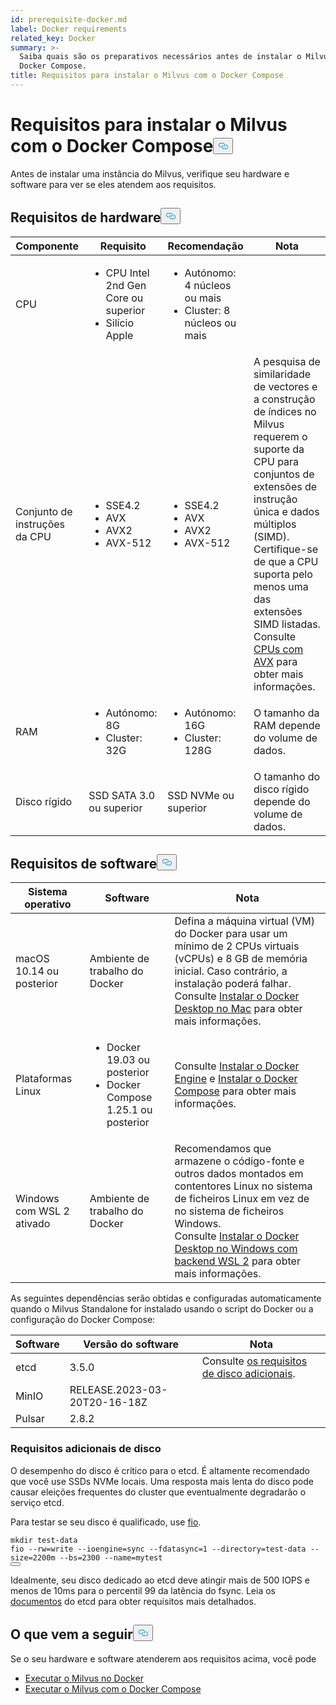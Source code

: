 ```yaml
---
id: prerequisite-docker.md
label: Docker requirements
related_key: Docker
summary: >-
  Saiba quais são os preparativos necessários antes de instalar o Milvus com o
  Docker Compose.
title: Requisitos para instalar o Milvus com o Docker Compose
---
```


<h1 id="Requirements-for-Installing-Milvus-with-Docker-Compose" class="common-anchor-header">Requisitos para instalar o Milvus com o Docker Compose<button data-href="#Requirements-for-Installing-Milvus-with-Docker-Compose" class="anchor-icon" translate="no">
      <svg translate="no"
        aria-hidden="true"
        focusable="false"
        height="20"
        version="1.1"
        viewBox="0 0 16 16"
        width="16"
      >
        <path
          fill="#0092E4"
          fill-rule="evenodd"
          d="M4 9h1v1H4c-1.5 0-3-1.69-3-3.5S2.55 3 4 3h4c1.45 0 3 1.69 3 3.5 0 1.41-.91 2.72-2 3.25V8.59c.58-.45 1-1.27 1-2.09C10 5.22 8.98 4 8 4H4c-.98 0-2 1.22-2 2.5S3 9 4 9zm9-3h-1v1h1c1 0 2 1.22 2 2.5S13.98 12 13 12H9c-.98 0-2-1.22-2-2.5 0-.83.42-1.64 1-2.09V6.25c-1.09.53-2 1.84-2 3.25C6 11.31 7.55 13 9 13h4c1.45 0 3-1.69 3-3.5S14.5 6 13 6z"
        ></path>
      </svg>
    </button></h1><p>Antes de instalar uma instância do Milvus, verifique seu hardware e software para ver se eles atendem aos requisitos.</p>
<h2 id="Hardware-requirements" class="common-anchor-header">Requisitos de hardware<button data-href="#Hardware-requirements" class="anchor-icon" translate="no">
      <svg translate="no"
        aria-hidden="true"
        focusable="false"
        height="20"
        version="1.1"
        viewBox="0 0 16 16"
        width="16"
      >
        <path
          fill="#0092E4"
          fill-rule="evenodd"
          d="M4 9h1v1H4c-1.5 0-3-1.69-3-3.5S2.55 3 4 3h4c1.45 0 3 1.69 3 3.5 0 1.41-.91 2.72-2 3.25V8.59c.58-.45 1-1.27 1-2.09C10 5.22 8.98 4 8 4H4c-.98 0-2 1.22-2 2.5S3 9 4 9zm9-3h-1v1h1c1 0 2 1.22 2 2.5S13.98 12 13 12H9c-.98 0-2-1.22-2-2.5 0-.83.42-1.64 1-2.09V6.25c-1.09.53-2 1.84-2 3.25C6 11.31 7.55 13 9 13h4c1.45 0 3-1.69 3-3.5S14.5 6 13 6z"
        ></path>
      </svg>
    </button></h2><table>
<thead>
<tr><th>Componente</th><th>Requisito</th><th>Recomendação</th><th>Nota</th></tr>
</thead>
<tbody>
<tr><td>CPU</td><td><ul><li>CPU Intel 2nd Gen Core ou superior</li><li>Silício Apple</li></ul></td><td><ul><li>Autónomo: 4 núcleos ou mais</li><li>Cluster: 8 núcleos ou mais</li></ul></td><td></td></tr>
<tr><td>Conjunto de instruções da CPU</td><td><ul><li>SSE4.2</li><li>AVX</li><li>AVX2</li><li>AVX-512</li></ul></td><td><ul><li>SSE4.2</li><li>AVX</li><li>AVX2</li><li>AVX-512</li></ul></td><td>A pesquisa de similaridade de vectores e a construção de índices no Milvus requerem o suporte da CPU para conjuntos de extensões de instrução única e dados múltiplos (SIMD). Certifique-se de que a CPU suporta pelo menos uma das extensões SIMD listadas. Consulte <a href="https://en.wikipedia.org/wiki/Advanced_Vector_Extensions#CPUs_with_AVX">CPUs com AVX</a> para obter mais informações.</td></tr>
<tr><td>RAM</td><td><ul><li>Autónomo: 8G</li><li>Cluster: 32G</li></ul></td><td><ul><li>Autónomo: 16G</li><li>Cluster: 128G</li></ul></td><td>O tamanho da RAM depende do volume de dados.</td></tr>
<tr><td>Disco rígido</td><td>SSD SATA 3.0 ou superior</td><td>SSD NVMe ou superior</td><td>O tamanho do disco rígido depende do volume de dados.</td></tr>
</tbody>
</table>
<h2 id="Software-requirements" class="common-anchor-header">Requisitos de software<button data-href="#Software-requirements" class="anchor-icon" translate="no">
      <svg translate="no"
        aria-hidden="true"
        focusable="false"
        height="20"
        version="1.1"
        viewBox="0 0 16 16"
        width="16"
      >
        <path
          fill="#0092E4"
          fill-rule="evenodd"
          d="M4 9h1v1H4c-1.5 0-3-1.69-3-3.5S2.55 3 4 3h4c1.45 0 3 1.69 3 3.5 0 1.41-.91 2.72-2 3.25V8.59c.58-.45 1-1.27 1-2.09C10 5.22 8.98 4 8 4H4c-.98 0-2 1.22-2 2.5S3 9 4 9zm9-3h-1v1h1c1 0 2 1.22 2 2.5S13.98 12 13 12H9c-.98 0-2-1.22-2-2.5 0-.83.42-1.64 1-2.09V6.25c-1.09.53-2 1.84-2 3.25C6 11.31 7.55 13 9 13h4c1.45 0 3-1.69 3-3.5S14.5 6 13 6z"
        ></path>
      </svg>
    </button></h2><table>
<thead>
<tr><th>Sistema operativo</th><th>Software</th><th>Nota</th></tr>
</thead>
<tbody>
<tr><td>macOS 10.14 ou posterior</td><td>Ambiente de trabalho do Docker</td><td>Defina a máquina virtual (VM) do Docker para usar um mínimo de 2 CPUs virtuais (vCPUs) e 8 GB de memória inicial. Caso contrário, a instalação poderá falhar. <br/>Consulte <a href="https://docs.docker.com/desktop/mac/install/">Instalar o Docker Desktop no Mac</a> para obter mais informações.</td></tr>
<tr><td>Plataformas Linux</td><td><ul><li>Docker 19.03 ou posterior</li><li>Docker Compose 1.25.1 ou posterior</li></ul></td><td>Consulte <a href="https://docs.docker.com/engine/install/">Instalar o Docker Engine</a> e <a href="https://docs.docker.com/compose/install/">Instalar o Docker Compose</a> para obter mais informações.</td></tr>
<tr><td>Windows com WSL 2 ativado</td><td>Ambiente de trabalho do Docker</td><td>Recomendamos que armazene o código-fonte e outros dados montados em contentores Linux no sistema de ficheiros Linux em vez de no sistema de ficheiros Windows.<br/>Consulte <a href="https://docs.docker.com/desktop/windows/install/#wsl-2-backend">Instalar o Docker Desktop no Windows com backend WSL 2</a> para obter mais informações.</td></tr>
</tbody>
</table>
<p>As seguintes dependências serão obtidas e configuradas automaticamente quando o Milvus Standalone for instalado usando o script do Docker ou a configuração do Docker Compose:</p>
<table>
<thead>
<tr><th>Software</th><th>Versão do software</th><th>Nota</th></tr>
</thead>
<tbody>
<tr><td>etcd</td><td>3.5.0</td><td>Consulte <a href="#Additional-disk-requirements">os requisitos de disco adicionais</a>.</td></tr>
<tr><td>MinIO</td><td>RELEASE.2023-03-20T20-16-18Z</td><td></td></tr>
<tr><td>Pulsar</td><td>2.8.2</td><td></td></tr>
</tbody>
</table>
<h3 id="Additional-disk-requirements" class="common-anchor-header">Requisitos adicionais de disco</h3><p>O desempenho do disco é crítico para o etcd. É altamente recomendado que você use SSDs NVMe locais. Uma resposta mais lenta do disco pode causar eleições frequentes do cluster que eventualmente degradarão o serviço etcd.</p>
<p>Para testar se seu disco é qualificado, use <a href="https://github.com/axboe/fio">fio</a>.</p>
<pre><code translate="no" class="language-bash"><span class="hljs-built_in">mkdir</span> test-data
fio --rw=write --ioengine=<span class="hljs-built_in">sync</span> --fdatasync=1 --directory=test-data --size=2200m --bs=2300 --name=mytest
<button class="copy-code-btn"></button></code></pre>
<p>Idealmente, seu disco dedicado ao etcd deve atingir mais de 500 IOPS e menos de 10ms para o percentil 99 da latência do fsync. Leia os <a href="https://etcd.io/docs/v3.5/op-guide/hardware/#disks">documentos</a> do etcd para obter requisitos mais detalhados.</p>
<h2 id="Whats-next" class="common-anchor-header">O que vem a seguir<button data-href="#Whats-next" class="anchor-icon" translate="no">
      <svg translate="no"
        aria-hidden="true"
        focusable="false"
        height="20"
        version="1.1"
        viewBox="0 0 16 16"
        width="16"
      >
        <path
          fill="#0092E4"
          fill-rule="evenodd"
          d="M4 9h1v1H4c-1.5 0-3-1.69-3-3.5S2.55 3 4 3h4c1.45 0 3 1.69 3 3.5 0 1.41-.91 2.72-2 3.25V8.59c.58-.45 1-1.27 1-2.09C10 5.22 8.98 4 8 4H4c-.98 0-2 1.22-2 2.5S3 9 4 9zm9-3h-1v1h1c1 0 2 1.22 2 2.5S13.98 12 13 12H9c-.98 0-2-1.22-2-2.5 0-.83.42-1.64 1-2.09V6.25c-1.09.53-2 1.84-2 3.25C6 11.31 7.55 13 9 13h4c1.45 0 3-1.69 3-3.5S14.5 6 13 6z"
        ></path>
      </svg>
    </button></h2><p>Se o seu hardware e software atenderem aos requisitos acima, você pode</p>
<ul>
<li><a href="/docs/pt/v2.5.x/install_standalone-docker.md">Executar o Milvus no Docker</a></li>
<li><a href="/docs/pt/v2.5.x/install_standalone-docker-compose.md">Executar o Milvus com o Docker Compose</a></li>
</ul>
